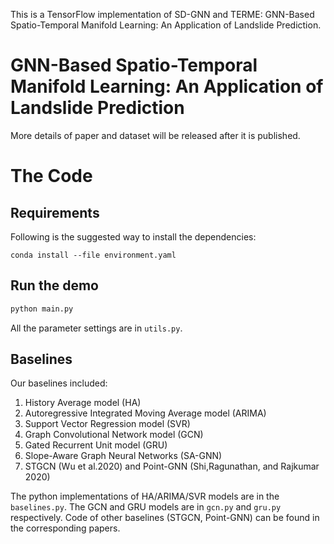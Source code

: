 This is a TensorFlow implementation of SD-GNN and TERME: GNN-Based Spatio-Temporal Manifold Learning: An Application of Landslide Prediction.

# GNN-Based Spatio-Temporal Manifold Learning: An Application of Landslide Prediction

More details of paper and dataset will be released after it is published.

# The Code
## Requirements

Following is the suggested way to install the dependencies:

    conda install --file environment.yaml

## Run the demo
```python
python main.py
```

All the parameter settings are in `utils.py`.

## Baselines

Our baselines included: 
1. History Average model (HA)
2. Autoregressive Integrated Moving Average model (ARIMA)
3. Support Vector Regression model (SVR)
4. Graph Convolutional Network model (GCN)
5. Gated Recurrent Unit model (GRU)
6. Slope-Aware Graph Neural Networks (SA-GNN)
7. STGCN (Wu et al.2020) and Point-GNN (Shi,Ragunathan, and Rajkumar 2020)

The python implementations of HA/ARIMA/SVR models are in the `baselines.py`. The GCN and GRU models are in `gcn.py` and `gru.py` respectively. Code of other baselines (STGCN, Point-GNN)  can be found in the corresponding papers.
